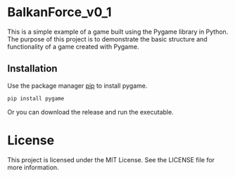 # BalkanForce_v0_1

This is a simple example of a game built using the Pygame library in Python. The purpose of this project is to demonstrate the basic structure and functionality of a game created with Pygame.

## Installation

Use the package manager [pip](https://pip.pypa.io/en/stable/) to install pygame.

```bash
pip install pygame
```
Or you can download the release and run the executable.
# License
This project is licensed under the MIT License. See the LICENSE file for more information.

